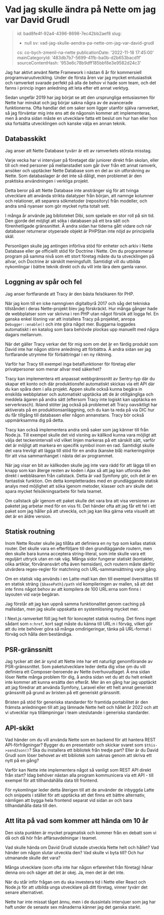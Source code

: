 Vad jag skulle ändra på Nette om jag var David Grudl
====================================================

> id: bad8fe4f-92a4-4396-8698-7ec42bb2aef8
> slug:
> 	- null
> 	sv: vad-jag-skulle-aendra-pa-nette-om-jag-var-david-grudl
> 
> cs: co-bych-zmenil-na-nette
> publicationDate: '2022-11-18 17:45:00'
> mainCategoryId: '483db7b7-5699-41fb-ba0b-d2b653bacd1f'
> sourceContentHash: '953e6c78b9dff185bbf8e3e9582d24c3'

Jag har aktivt använt Nette Framework i nästan 6 år för kommersiell programvaruutveckling. Under de första åren var jag mycket entusiastisk och ramverket svarade perfekt på alla de behov vi hade som team, och det fanns i princip ingen anledning att leta efter ett annat verktyg.

Sedan ungefär 2019 har jag börjat se att den ursprungliga entusiasmen för Nette har minskat och jag börjar sakna några av de avancerade funktionerna. Ofta handlar det om saker som ligger utanför själva ramverket, så jag förväntar mig inte ens att de någonsin kommer att implementeras, men å andra sidan måste en utvecklare fatta ett beslut om hur han eller hon ska fortsätta utvecklingen och kanske välja en annan teknik.

Databasskikt
-----------------

Jag anser att Nette Database tyvärr är ett av ramverkets största misstag.

Varje vecka har vi intervjuer på företaget där juniorer direkt från skolan, eller till och med personer på mellanstadiet som går över från ett annat ramverk, ansöker och upptäcker Nette Database som en del av sin utforskning av Nette. Som databaslager är det inte så dåligt, men problemet är den praktiska användningen i verkliga projekt.

Detta beror på att Nette Database inte anstränger sig för att tvinga utvecklare att använda strikta datatyper från början, att namnge kolumner och relationer, att separera sökmetoder (repository) från modeller, och andra små nyanser som gör mycket nytta totalt sett.

I många år använde jag biblioteket Dibi, som spelade en stor roll på sin tid. Den gjorde det möjligt att söka i databasen på ett bra sätt och förenhetligade gränssnittet. Å andra sidan har tiderna gått vidare och när databaser returnerar otyperade objekt är PHPStan inte nöjd av principiella skäl.

Personligen skulle jag antingen införliva stöd för enheter och arkiv i Nette Database eller ge officiellt stöd för Doctrine i Nette. Om du programmerar program på samma nivå som ett stort företag måste du ta utvecklingen på allvar, och Doctrine är särskilt meningsfullt. Samtidigt vill du utbilda nykomlingar i bättre teknik direkt och du vill inte lära dem gamla vanor.

Loggning av spår och fel
---------------------

Jag anser fortfarande att Tracy är den bästa felsökaren för PHP.

När jag kom till en icke namngiven digitalbyrå 2017 och såg det tekniska tillståndet i deras Nette-projekt blev jag förskräckt. Hur många gånger hade de webbplatser som var skrivna i ren PHP utan något försök att logga fel. En ganska enkel lösning var att installera Tracy på projektet, anropa `Debugger::enable()` och inte göra något mer. Buggarna loggades automatiskt i en katalog som bara behövde plockas upp manuellt med några dagars mellanrum.

När det gäller Tracy verkar det för mig som om det är en färdig produkt som David inte har någon större anledning att förbättra. Å andra sidan ser jag fortfarande utrymme för förbättringar i en ny riktning.

Varför har Tracy till exempel inga betalfunktioner för företag eller privatpersoner som menar allvar med säkerhet?

Tracy kan implementera ett anpassat webbgränssnitt av Sentry-typ där du skapar ett konto och där produktionsfel automatiskt skickas via ett API där du kan spåra dem i alla projekt. Appen skulle också kunna begära in enskilda webbplatser och automatiskt upptäcka att de är otillgängliga och meddela ägaren på andra sätt (eftersom Tracy inte logiskt kan upptäcka en serverkrasch). Ibland stöter jag också på problemet att Tracy oavsiktligt har aktiverats på en produktionsanläggning, och du kan ta reda på via DIC hur du får tillgång till databasen eller någon annanstans. Tracy bör också uppmärksamma dig på detta.

Tracy kan också implementera andra små saker som jag känner till från Node.js. Till exempel skulle det vid visning av källkod kunna vara möjligt att välja det teckenintervall vid vilket linjen markeras på ett särskilt sätt, varför det är möjligt att markera en specifik symbol inom en rad. Samtidigt skulle det vara trevligt att lägga till stöd för en andra (kanske blå) markeringslinje för att visa sammanhanget i nästa del av programmet.

När jag visar en bit av källkoden skulle jag inte vara rädd för att lägga till en knapp som kan återge resten av koden i Ajax så att jag kan utforska den direkt i webbläsaren från callstack. Detta är vad Symfony gör, och det är en fantastisk funktion. Om detta kompletterades med en grundläggande statisk analys med möjlighet att söka igenom metoder, klasser och arv skulle det spara mycket felsökningsarbete för hela teamet.

Om callstack går igenom ett paket skulle det vara bra att visa versionen av paketet jag arbetar med för en viss fil. Det händer ofta att jag får ett fel i ett paket som jag håller på att utveckla, och jag kan lika gärna veta visuellt att det är en äldre version.

Statisk routning
----------------

Inom Nette Router skulle jag tillåta att definiera en ny typ som kallas statisk router. Det skulle vara en efterföljare till den grundläggande routern, men den skulle bara kunna acceptera string-literal, som inte skulle vara ett reguljärt uttryck utan en rak väg. Många sidor fungerar statiskt (kontakter, olika artiklar, förvånansvärt ofta även hemsidan), och routern måste därför utvärdera regex-regler för matchning och URL-sammansättning varje gång.

Om en statisk väg används i en Latte-mall kan den till exempel översättas till en statisk sträng `{$basePath}/path` vid kompileringen av mallen, så att det inte finns något behov av att kompilera de 100 URL:erna som finns i layouten vid varje begäran.

Jag förstår att jag kan uppnå samma funktionalitet genom caching på mallsidan, men jag skulle uppskatta en systemlösning mycket mer.

I Next.js ramverket föll jag helt för konceptet statisk routing. Det finns inget sådant som `n:href`, kort sagt måste du känna till URL:n i förväg, vilket gör att du inte behöver göra så många omdirigeringar, tänka på URL-format i förväg och hålla dem beständiga.

PSR-gränssnitt
------------

Jag tycker att det är synd att Nette inte har ett naturligt genomförande av PSR-gränssnittet. Som paketutvecklare leder detta dig vilse om du vill definiera ett Composer-beroende av Nette överhuvudtaget. Å ena sidan löser Nette många problem för dig, å andra sidan vet du att du helt enkelt inte kommer att kunna ersätta den efteråt. Mer än en gång har jag upptäckt att jag föredrar att använda Symfony, Laravel eller ett helt annat generiskt gränssnitt på grund av bristen på ett generiskt gränssnitt.

Bristen på stöd för generiska standarder för framtida portabilitet är den främsta anledningen till att jag lämnade Nette helt och hållet år 2022 och att vi utvecklar nya tillämpningar i team uteslutande i generiska standarder.

API-skikt
----------

Vad händer om du vill använda Nette som en backend för att hantera REST API-förfrågningar? Bygger du en presentatör och skickar svaret som `$this->sendJson()`? Ska du installera ett bibliotek från tredje part? Eller är du David Grudl som löser behovet av ett bibliotek som saknas genom att skriva ett nytt på en gång?

Varför kan Nette inte implementera något så vanligt som REST API direkt från start? Idag behöver nästan alla program kommunicera via ett API - till exempel för att tillhandahålla data till frontend.

För nykomlingar leder detta återigen till att de använder de inbyggda Latte och snippets i stället för att upptäcka att det finns ett bättre alternativ, nämligen att bygga hela frontend separat vid sidan av och bara tillhandahålla data till den.

Att lita på vad som kommer att hända om 10 år
-------------------------

Den sista punkten är mycket pragmatisk och kommer från en debatt som vi då och då hör från affärsavdelningar i teamet.

Vad skulle hända om David Grudl slutade utveckla Nette helt och hållet? Vad händer om någon slutar utveckla den? Vad skulle vi byta till? Och hur utmanande skulle det vara?

Många utvecklare (som ofta inte har någon erfarenhet från företag) hånar denna oro och säger att det är okej. Ja, men det är det inte.

När du står inför frågan om du ska investera tid i Nette eller React och Node.js för att utbilda unga utvecklare på ditt företag, vinner tyvärr det senare alternativet.

Nette har inte missat tåget ännu, men i de dussintals intervjuer som jag har haft under de senaste sex månaderna känner jag det ganska starkt.
